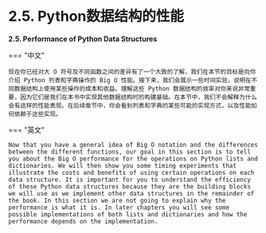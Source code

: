 # 2.5. Python数据结构的性能

**2.5. Performance of Python Data Structures**

=== "中文"

    现在你已经对大 O 符号及不同函数之间的差异有了一个大致的了解，我们在本节的目标是向你介绍 Python 列表和字典操作的 Big O 性能。接下来，我们会展示一些时间实验，说明在不同数据结构上使用某些操作的成本和收益。理解这些 Python 数据结构的效率对你来说非常重要，因为它们是我们在本书中实现其他数据结构时的构建基础。在本节中，我们不会解释为什么会有这样的性能表现。在后续章节中，你会看到列表和字典的某些可能的实现方式，以及性能如何依赖于这些实现。

=== "英文"

    Now that you have a general idea of Big O notation and the differences between the different functions, our goal in this section is to tell you about the Big O performance for the operations on Python lists and dictionaries. We will then show you some timing experiments that illustrate the costs and benefits of using certain operations on each data structure. It is important for you to understand the efficiency of these Python data structures because they are the building blocks we will use as we implement other data structures in the remainder of the book. In this section we are not going to explain why the performance is what it is. In later chapters you will see some possible implementations of both lists and dictionaries and how the performance depends on the implementation.